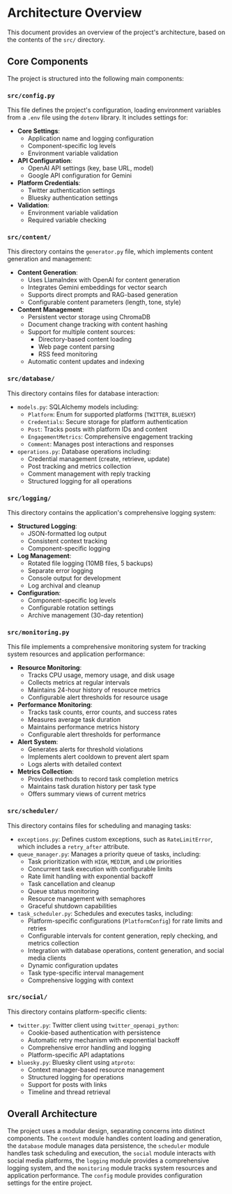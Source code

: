 # Architecture Overview

This document provides an overview of the project's architecture, based on the contents of the `src/` directory.

## Core Components

The project is structured into the following main components:

### `src/config.py`

This file defines the project's configuration, loading environment variables from a `.env` file using the `dotenv` library. It includes settings for:

-   **Core Settings**:
    -   Application name and logging configuration
    -   Component-specific log levels
    -   Environment variable validation
-   **API Configuration**:
    -   OpenAI API settings (key, base URL, model)
    -   Google API configuration for Gemini
-   **Platform Credentials**:
    -   Twitter authentication settings
    -   Bluesky authentication settings
-   **Validation**:
    -   Environment variable validation
    -   Required variable checking

### `src/content/`

This directory contains the `generator.py` file, which implements content generation and management:

-   **Content Generation**:
    -   Uses LlamaIndex with OpenAI for content generation
    -   Integrates Gemini embeddings for vector search
    -   Supports direct prompts and RAG-based generation
    -   Configurable content parameters (length, tone, style)
-   **Content Management**:
    -   Persistent vector storage using ChromaDB
    -   Document change tracking with content hashing
    -   Support for multiple content sources:
        -   Directory-based content loading
        -   Web page content parsing
        -   RSS feed monitoring
    -   Automatic content updates and indexing

### `src/database/`

This directory contains files for database interaction:

-   `models.py`: SQLAlchemy models including:
    -   `Platform`: Enum for supported platforms (`TWITTER`, `BLUESKY`)
    -   `Credentials`: Secure storage for platform authentication
    -   `Post`: Tracks posts with platform IDs and content
    -   `EngagementMetrics`: Comprehensive engagement tracking
    -   `Comment`: Manages post interactions and responses
-   `operations.py`: Database operations including:
    -   Credential management (create, retrieve, update)
    -   Post tracking and metrics collection
    -   Comment management with reply tracking
    -   Structured logging for all operations

### `src/logging/`

This directory contains the application's comprehensive logging system:

-   **Structured Logging**:
    -   JSON-formatted log output
    -   Consistent context tracking
    -   Component-specific logging
-   **Log Management**:
    -   Rotated file logging (10MB files, 5 backups)
    -   Separate error logging
    -   Console output for development
    -   Log archival and cleanup
-   **Configuration**:
    -   Component-specific log levels
    -   Configurable rotation settings
    -   Archive management (30-day retention)

### `src/monitoring.py`

This file implements a comprehensive monitoring system for tracking system resources and application performance:

-   **Resource Monitoring**:
    -   Tracks CPU usage, memory usage, and disk usage
    -   Collects metrics at regular intervals
    -   Maintains 24-hour history of resource metrics
    -   Configurable alert thresholds for resource usage
-   **Performance Monitoring**:
    -   Tracks task counts, error counts, and success rates
    -   Measures average task duration
    -   Maintains performance metrics history
    -   Configurable alert thresholds for performance
-   **Alert System**:
    -   Generates alerts for threshold violations
    -   Implements alert cooldown to prevent alert spam
    -   Logs alerts with detailed context
-   **Metrics Collection**:
    -   Provides methods to record task completion metrics
    -   Maintains task duration history per task type
    -   Offers summary views of current metrics

### `src/scheduler/`

This directory contains files for scheduling and managing tasks:

-   `exceptions.py`: Defines custom exceptions, such as `RateLimitError`, which includes a `retry_after` attribute.
-   `queue_manager.py`: Manages a priority queue of tasks, including:
    -   Task prioritization with `HIGH`, `MEDIUM`, and `LOW` priorities
    -   Concurrent task execution with configurable limits
    -   Rate limit handling with exponential backoff
    -   Task cancellation and cleanup
    -   Queue status monitoring
    -   Resource management with semaphores
    -   Graceful shutdown capabilities
-   `task_scheduler.py`: Schedules and executes tasks, including:
    -   Platform-specific configurations (`PlatformConfig`) for rate limits and retries
    -   Configurable intervals for content generation, reply checking, and metrics collection
    -   Integration with database operations, content generation, and social media clients
    -   Dynamic configuration updates
    -   Task type-specific interval management
    -   Comprehensive logging with context

### `src/social/`

This directory contains platform-specific clients:

-   `twitter.py`: Twitter client using `twitter_openapi_python`:
    -   Cookie-based authentication with persistence
    -   Automatic retry mechanism with exponential backoff
    -   Comprehensive error handling and logging
    -   Platform-specific API adaptations
-   `bluesky.py`: Bluesky client using `atproto`:
    -   Context manager-based resource management
    -   Structured logging for operations
    -   Support for posts with links
    -   Timeline and thread retrieval

## Overall Architecture

The project uses a modular design, separating concerns into distinct components. The `content` module handles content loading and generation, the `database` module manages data persistence, the `scheduler` module handles task scheduling and execution, the `social` module interacts with social media platforms, the `logging` module provides a comprehensive logging system, and the `monitoring` module tracks system resources and application performance. The `config` module provides configuration settings for the entire project.

